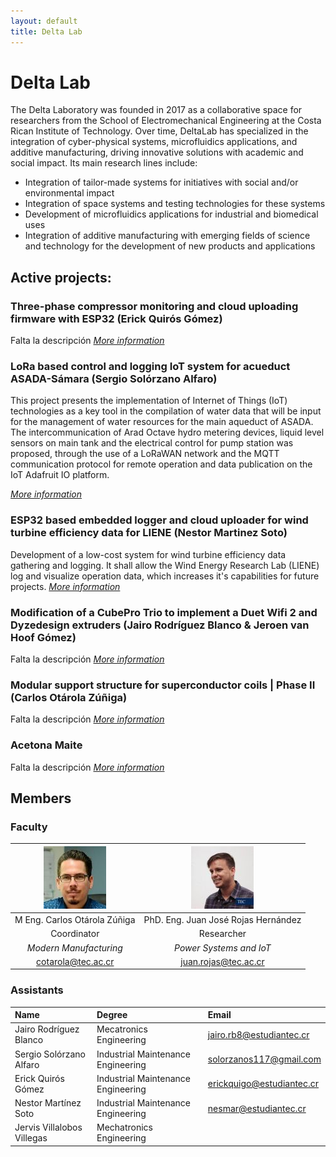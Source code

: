```yaml
---
layout: default
title: Delta Lab
---
```

# Delta Lab
The Delta Laboratory was founded in 2017 as a collaborative space for researchers from the School of Electromechanical Engineering at the Costa Rican Institute of Technology. Over time, DeltaLab has specialized in the integration of cyber-physical systems, microfluidics applications, and additive manufacturing, driving innovative solutions with academic and social impact. Its main research lines include:

* Integration of tailor-made systems for initiatives with social and/or environmental impact
* Integration of space systems and testing technologies for these systems
* Development of microfluidics applications for industrial and biomedical uses
* Integration of additive manufacturing with emerging fields of science and technology for the development of new products and applications

## Active projects:
### Three-phase compressor monitoring and cloud uploading firmware with ESP32 (Erick Quirós Gómez)
Falta la descripción
[_More information_](./another-page.html)
### LoRa based control and logging IoT system for acueduct ASADA-Sámara (Sergio Solórzano Alfaro)

This project presents the implementation of Internet of Things (IoT) technologies as a key tool in the compilation of water data that will be input for the management of water resources for the main aqueduct of ASADA. The intercommunication of Arad Octave hydro metering devices, liquid level sensors on main tank and the electrical control for pump station was proposed, through the use of a LoRaWAN network and the MQTT communication protocol for remote operation and data publication on the IoT Adafruit IO platform.

[_More information_](./ProyectoSergio.html)
### ESP32 based embedded logger and cloud uploader for wind turbine efficiency data for LIENE (Nestor Martinez Soto)
Development of a low-cost system for wind turbine efficiency data gathering and logging. It shall allow the Wind Energy Research Lab (LIENE) log and visualize operation data, which increases it's capabilities for future projects.
[_More information_](./another-page.html)
### Modification of a CubePro Trio to implement a Duet Wifi 2 and Dyzedesign extruders (Jairo Rodríguez Blanco & Jeroen van Hoof Gómez)
Falta la descripción
[_More information_](./another-page.html)
### Modular support structure for superconductor coils | Phase II (Carlos Otárola Zúñiga)
Falta la descripción
[_More information_](./another-page.html)
### Acetona Maite
Falta la descripción
[_More information_](./another-page.html)

## Members
### Faculty

| ![Otarola](./images/otarola.jpg)                  | ![JuanJosé](./images/juanjotec.jpg)                   |
| :-----------:                                     | :-----------:                                         |
| M Eng. Carlos Otárola Zúñiga                      | PhD. Eng. Juan José Rojas Hernández                   |
| Coordinator                                       | Researcher                                            |
| _Modern Manufacturing_                            | _Power Systems and IoT_                               |
| [cotarola@tec.ac.cr](mailto:cotarola@tec.ac.cr)   | [juan.rojas@tec.ac.cr](mailto:juan.rojas@tec.ac.cr)   |

### Assistants

| Name                              | Degree                            | Email                     |
|:-------------                     |:------------------                |:------                    |
| Jairo Rodríguez Blanco            | Mecatronics Engineering           | jairo.rb8@estudiantec.cr  |
| Sergio Solórzano Alfaro           | Industrial Maintenance Engineering| solorzanos117@gmail.com   |
| Erick Quirós Gómez                | Industrial Maintenance Engineering| erickquigo@estudiantec.cr |
| Nestor Martínez Soto              | Industrial Maintenance Engineering| nesmar@estudiantec.cr     |
| Jervis Villalobos Villegas        | Mechatronics Engineering          |                           |

<!-- Text can be **bold**, _italic_, or ~~strikethrough~~.

[Link to another page](./another-page.html).

There should be whitespace between paragraphs.

There should be whitespace between paragraphs. We recommend including a README, or a file with information about your project.

# Header 1

This is a normal paragraph following a header. GitHub is a code hosting platform for version control and collaboration. It lets you and others work together on projects from anywhere.

## Header 2

> This is a blockquote following a header.
>
> When something is important enough, you do it even if the odds are not in your favor.

### Header 3

```js
// Javascript code with syntax highlighting.
var fun = function lang(l) {
  dateformat.i18n = require('./lang/' + l)
  return true;
}
```

```ruby
# Ruby code with syntax highlighting
GitHubPages::Dependencies.gems.each do |gem, version|
  s.add_dependency(gem, "= #{version}")
end
```

#### Header 4

*   This is an unordered list following a header.
*   This is an unordered list following a header.
*   This is an unordered list following a header.

##### Header 5

1.  This is an ordered list following a header.
2.  This is an ordered list following a header.
3.  This is an ordered list following a header.

###### Header 6

| head1        | head two          | three |
|:-------------|:------------------|:------|
| ok           | good swedish fish | nice  |
| out of stock | good and plenty   | nice  |
| ok           | good `oreos`      | hmm   |
| ok           | good `zoute` drop | yumm  |

### There's a horizontal rule below this.

* * *

### Here is an unordered list:

*   Item foo
*   Item bar
*   Item baz
*   Item zip

### And an ordered list:

1.  Item one
1.  Item two
1.  Item three
1.  Item four

### And a nested list:

- level 1 item
  - level 2 item
  - level 2 item
    - level 3 item
    - level 3 item
- level 1 item
  - level 2 item
  - level 2 item
  - level 2 item
- level 1 item
  - level 2 item
  - level 2 item
- level 1 item

### Small image

![Octocat](https://github.githubassets.com/images/icons/emoji/octocat.png)

### Large image

![Branching](https://guides.github.com/activities/hello-world/branching.png)

### Image hosted in this repo

![GenericImage](./images/prob3.jpg).


### Definition lists can be used with HTML syntax.

<dl>
<dt>Name</dt>
<dd>Godzilla</dd>
<dt>Born</dt>
<dd>1952</dd>
<dt>Birthplace</dt>
<dd>Japan</dd>
<dt>Color</dt>
<dd>Green</dd>
</dl>

```
Long, single-line code blocks should not wrap. They should horizontally scroll if they are too long. This line should be long enough to demonstrate this.
```

```
The final element.
``` -->
